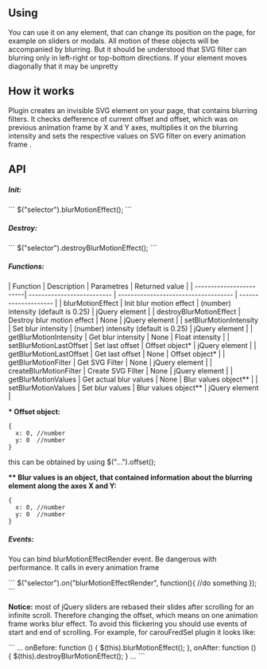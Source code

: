 <h2>Using</h2>
<p>You can use it on any element, that can change its position on the page, for example on sliders or modals. All motion of these objects will be accompanied by blurring. But it should be understood that SVG filter can blurring only in left-right or top-bottom directions. If your element moves diagonally that it may be unpretty</p>

<h2>How it works</h2>
<p>Plugin creates an invisible SVG element on your page, that contains blurring filters. It checks defference of current offset and offset, which was on previous animation frame by X and Y axes, multiplies it on the blurring intensity and sets the respective values on SVG filter on every animation frame .</p>

<h2>API</h2>
<h5>Init:</h5>
```
$("selector").blurMotionEffect();
```
<h5>Destroy:</h5>
```
$("selector").destroyBlurMotionEffect();
```

<h5>Functions:</h5>
| Function                | Description                | Parametres                           | Returned value       |
| ------------------------| -------------------------- | ------------------------------------ | -------------------- |
| blurMotionEffect        | Init blur motion effect    | (number) intensity (default is 0.25) | jQuery element       |
| destroyBlurMotionEffect | Destroy blur motion effect | None                                 | jQuery element       |
| setBlurMotionIntensity  | Set blur intensity         | (number) intensity (default is 0.25) | jQuery element       |
| getBlurMotionIntensity  | Get blur intensity         | None                                 | Float intensity      |
| setBlurMotionLastOffset | Set last offset            | Offset object*                       | jQuery element       |
| getBlurMotionLastOffset | Get last offset            | None                                 | Offset object*       |
| getBlurMotionFilter     | Get SVG Filter             | None                                 | jQuery element       |
| createBlurMotionFilter  | Create SVG Filter          | None                                 | jQuery element       |
| getBlurMotionValues     | Get actual blur values     | None                                 | Blur values object** |
| setBlurMotionValues     | Set blur values            | Blur values object**                 | jQuery element       |

<b>* Offset object:</b> 
```
{
  x: 0, //number
  y: 0  //number
}
```
this can be obtained by using $("...").offset();

<b>** Blur values is an object, that contained information about the blurring element along the axes X and Y:</b>
```
{
  x: 0, //number
  y: 0  //number
}
```

<h5>Events:</h5>
<p>You can bind blurMotionEffectRender event. Be dangerous with performance. It calls in every animation frame</p>
```
$("selector").on("blurMotionEffectRender", function(){
  //do something
});
```

<p><b>Notice:</b> most of jQuery sliders are rebased their slides after scrolling for an infinite scroll. Therefore changing the offset, which means on one animation frame works blur effect. To avoid this flickering you should use events of start and end of scrolling. For example, for carouFredSel plugin it looks like:
</p>
```
...
onBefore: function () {
	$(this).blurMotionEffect();
},
onAfter: function () {
	$(this).destroyBlurMotionEffect();
}
...
```
